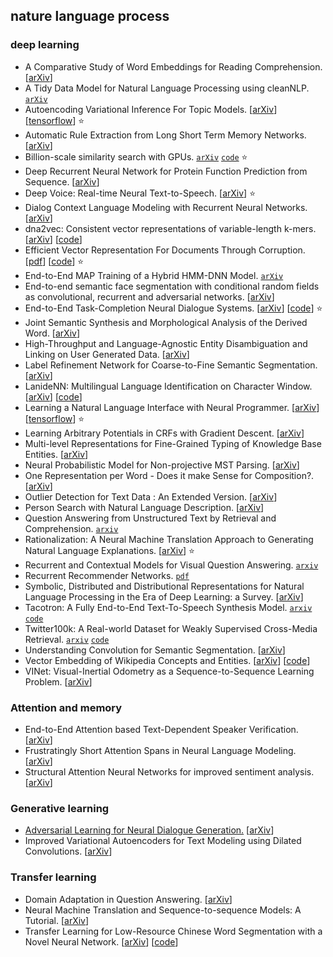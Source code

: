 ## nature language process

### deep learning

- A Comparative Study of Word Embeddings for Reading Comprehension. [[arXiv](https://arxiv.org/abs/1703.00993)]
- A Tidy Data Model for Natural Language Processing using cleanNLP. [`arXiv`](https://arxiv.org/abs/1703.09570)
- Autoencoding Variational Inference For Topic Models. [[arXiv](https://arxiv.org/abs/1703.01488)] [[tensorflow](https://github.com/akashgit/autoencoding_vi_for_topic_models)] :star:
- Automatic Rule Extraction from Long Short Term Memory Networks. [[arXiv](https://arxiv.org/abs/1702.02540)]
- Billion-scale similarity search with GPUs. [`arXiv`](https://arxiv.org/abs/1702.08734) [`code`](https://github.com/facebookresearch/faiss) :star:
- Deep Recurrent Neural Network for Protein Function Prediction from Sequence. [[arXiv](https://arxiv.org/abs/1701.08318)]
- Deep Voice: Real-time Neural Text-to-Speech. [[arXiv](https://arxiv.org/abs/1702.07825)] :star:
- Dialog Context Language Modeling with Recurrent Neural Networks. [[arXiv](https://arxiv.org/abs/1701.04056)]
- dna2vec: Consistent vector representations of variable-length k-mers. [[arXiv](https://arxiv.org/abs/1701.06279)] [[code](https://pnpnpn.github.io/dna2vec/)]
- Efficient Vector Representation For Documents Through Corruption. [[pdf](https://openreview.net/pdf?id=B1Igu2ogg)] [[code](https://github.com/mchen24/iclr2017)] :star:
- End-to-End MAP Training of a Hybrid HMM-DNN Model. [`arXiv`](https://arxiv.org/abs/1703.10356)
- End-to-end semantic face segmentation with conditional random fields as convolutional, recurrent and adversarial networks. [[arXiv](https://arxiv.org/abs/1703.03305)]
- End-to-End Task-Completion Neural Dialogue Systems. [[arXiv](https://arxiv.org/abs/1703.01008)] [[code](https://github.com/MiuLab/TC-Bot)] :star:
- Joint Semantic Synthesis and Morphological Analysis of the Derived Word. [[arXiv](https://arxiv.org/abs/1701.00946)]
- High-Throughput and Language-Agnostic Entity Disambiguation and Linking on User Generated Data. [[arXiv](https://arxiv.org/abs/1703.04498)]
- Label Refinement Network for Coarse-to-Fine Semantic Segmentation. [[arXiv](https://arxiv.org/abs/1703.00551)]
- LanideNN: Multilingual Language Identification on Character Window. [[arXiv](https://arxiv.org/abs/1701.03338)] [[code](https://github.com/tomkocmi/LanideNN)]
- Learning a Natural Language Interface with Neural Programmer. [[arXiv](https://arxiv.org/abs/1611.08945)] [[tensorflow](https://github.com/tensorflow/models/tree/master/neural_programmer)] :star:
- Learning Arbitrary Potentials in CRFs with Gradient Descent. [[arXiv](https://arxiv.org/abs/1701.06805)]
- Multi-level Representations for Fine-Grained Typing of Knowledge Base Entities. [[arXiv](https://arxiv.org/abs/1701.02025)]
- Neural Probabilistic Model for Non-projective MST Parsing. [[arXiv](https://arxiv.org/abs/1701.00874)]
- One Representation per Word - Does it make Sense for Composition?.  [[arXiv](https://arxiv.org/abs/1702.06696)]
- Outlier Detection for Text Data : An Extended Version. [[arXiv](https://128.84.21.199/abs/1701.01325v1)]
- Person Search with Natural Language Description. [[arXiv](https://arxiv.org/abs/1702.05729)]
- Question Answering from Unstructured Text by Retrieval and Comprehension. [`arxiv`](https://arxiv.org/abs/1703.08885)
- Rationalization: A Neural Machine Translation Approach to Generating Natural Language Explanations. [[arXiv](https://arxiv.org/abs/1702.07826)] :star:
- Recurrent and Contextual Models for Visual Question Answering. [`arxiv`](https://arxiv.org/abs/1703.08120)
- Recurrent Recommender Networks. [`pdf`](http://alexbeutel.com/papers/rrn_wsdm2017.pdf)
- Symbolic, Distributed and Distributional Representations for Natural Language Processing in the Era of Deep Learning: a Survey. [[arXiv](https://arxiv.org/abs/1702.00764)]
- Tacotron: A Fully End-to-End Text-To-Speech Synthesis Model. [`arxiv`](https://arxiv.org/abs/1703.10135) [`code`](https://github.com/google/tacotron)
- Twitter100k: A Real-world Dataset for Weakly Supervised Cross-Media Retrieval. [`arxiv`](https://arxiv.org/abs/1703.06618) [`code`](https://github.com/huyt16/Twitter100k/)
- Understanding Convolution for Semantic Segmentation. [[arXiv](https://arxiv.org/abs/1702.08502)]
- Vector Embedding of Wikipedia Concepts and Entities. [[arXiv](https://arxiv.org/abs/1702.03470)] [[code](https://github.com/ehsansherkat/ConVec)]
- VINet: Visual-Inertial Odometry as a Sequence-to-Sequence Learning Problem. [[arXiv](https://arxiv.org/abs/1701.08376)]

### Attention and memory 

- End-to-End Attention based Text-Dependent Speaker Verification. [[arXiv](https://arxiv.org/abs/1701.00562)]
- Frustratingly Short Attention Spans in Neural Language Modeling. [[arXiv](https://arxiv.org/abs/1702.04521)]
- Structural Attention Neural Networks for improved sentiment analysis. [[arXiv](https://arxiv.org/abs/1701.01811)]

### Generative learning

- [Adversarial Learning for Neural Dialogue Generation.](https://zhuanlan.zhihu.com/p/25027693) [[arXiv](https://arxiv.org/abs/1701.06547)]
- Improved Variational Autoencoders for Text Modeling using Dilated Convolutions. [[arXiv](https://arxiv.org/abs/1702.08139)] 
  
### Transfer learning

- Domain Adaptation in Question Answering. [[arXiv](https://arxiv.org/abs/1702.02171)]
- Neural Machine Translation and Sequence-to-sequence Models: A Tutorial. [[arXiv](https://arxiv.org/abs/1703.01619)]
- Transfer Learning for Low-Resource Chinese Word Segmentation with a Novel Neural Network. [[arXiv](https://arxiv.org/abs/1702.04488)] [[code](https://github.com/jincy520/Low-Resource-CWS-)]